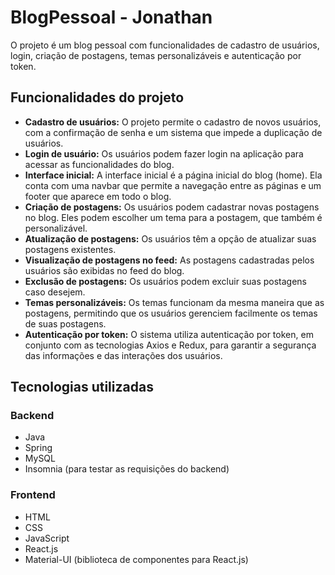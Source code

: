 # BlogPessoal - Jonathan

O projeto é um blog pessoal com funcionalidades de cadastro de usuários, login, criação de postagens, temas personalizáveis e autenticação por token.

## Funcionalidades do projeto

- **Cadastro de usuários:** O projeto permite o cadastro de novos usuários, com a confirmação de senha e um sistema que impede a duplicação de usuários.
- **Login de usuário:** Os usuários podem fazer login na aplicação para acessar as funcionalidades do blog.
- **Interface inicial:** A interface inicial é a página inicial do blog (home). Ela conta com uma navbar que permite a navegação entre as páginas e um footer que aparece em todo o blog.
- **Criação de postagens:** Os usuários podem cadastrar novas postagens no blog. Eles podem escolher um tema para a postagem, que também é personalizável.
- **Atualização de postagens:** Os usuários têm a opção de atualizar suas postagens existentes.
- **Visualização de postagens no feed:** As postagens cadastradas pelos usuários são exibidas no feed do blog.
- **Exclusão de postagens:** Os usuários podem excluir suas postagens caso desejem.
- **Temas personalizáveis:** Os temas funcionam da mesma maneira que as postagens, permitindo que os usuários gerenciem facilmente os temas de suas postagens.
- **Autenticação por token:** O sistema utiliza autenticação por token, em conjunto com as tecnologias Axios e Redux, para garantir a segurança das informações e das interações dos usuários.

## Tecnologias utilizadas

### Backend
- Java
- Spring
- MySQL
- Insomnia (para testar as requisições do backend)

### Frontend
- HTML
- CSS
- JavaScript
- React.js
- Material-UI (biblioteca de componentes para React.js)
